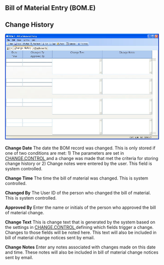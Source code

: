 ##  Bill of Material Entry (BOM.E)

<PageHeader />

##  Change History

![](./BOM-E-2.jpg)

**Change Date** The date the BOM record was changed. This is only stored if one of two conditions are met: 1) The parameters are set in [ CHANGE.CONTROL ](../../../../ACE-OVERVIEW/ACE-ENTRY/CHANGE-CONTROL/README.md) and a change was made that met the criteria for storing change history or 2) Change notes were entered by the user. This field is system controlled.   
  
**Change Time** The time the bill of material was changed. This is system
controlled.  
  
**Changed By** The User ID of the person who changed the bill of material.
This is system controlled.  
  
**Approved By** Enter the name or initials of the person who approved the bill
of material change.  
  
**Change Text** This is change text that is generated by the system based on the settings in [ CHANGE.CONTROL ](../../../../ACE-OVERVIEW/ACE-ENTRY/CHANGE-CONTROL/README.md) defining which fields trigger a change. Changes to those fields will be noted here. This text will also be included in bill of material change notices sent by email.   
  
**Change Notes** Enter any notes associated with changes made on this date and
time. These notes will also be included in bill of material change notices
sent by email.  
  
  
<badge text= "Version 8.10.57" vertical="middle" />

<PageFooter />